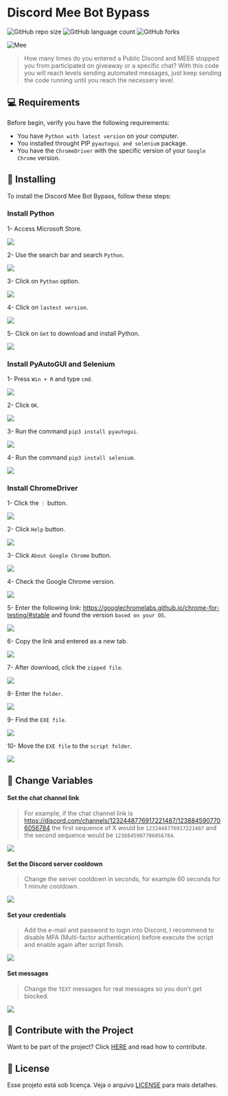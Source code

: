 # Discord Mee Bot Bypass
![GitHub repo size](https://img.shields.io/github/repo-size/iuricode/README-template?style=for-the-badge)
![GitHub language count](https://img.shields.io/github/languages/count/iuricode/README-template?style=for-the-badge)
![GitHub forks](https://img.shields.io/github/forks/iuricode/README-template?style=for-the-badge)

<img src="./images/mee.png" alt="Mee">

> How many times do you entered a Public Discord and MEE6 stopped you from participated on giveaway or a specific chat? With this code you will reach levels sending automated messages, just keep sending the code running until you reach the necessery level.

## 💻 Requirements

Before begin, verify you have the following requirements:

- You have `Python with latest version` on your computer.
- You installed throught PIP `pyautogui and selenium` package.
- You have the `ChromeDriver` with the specific version of your `Google Chrome` version.

## 🚀 Installing

To install the Discord Mee Bot Bypass, follow these steps:

<h3>Install Python</h3>

1- Access Microsoft Store.

<img src="./images/image1.png">

2- Use the search bar and search `Python`.

<img src="./images/image2.png">

3- Click on `Python` option.

<img src="./images/image3.png">

4- Click on `lastest version`.

<img src="./images/image4.png">

5- Click on `Get` to download and install Python.

<img src="./images/image5.png">

<h3>Install PyAutoGUI and Selenium</h3>

1- Press `Win + R` and type `cmd`.

<img src="./images/image6.png">

2- Click `OK`.

<img src="./images/image7.png">

3- Run the command `pip3 install pyautogui`.

<img src="./images/image8.png">

4- Run the command `pip3 install selenium`.

<img src="./images/image9.png">

<h3>Install ChromeDriver</h3>

1- Click the `⋮` button.

<img src="./images/image10.png">

2- Click `Help` button.

<img src="./images/image11.png">

3- Click `About Google Chrome` button.

<img src="./images/image12.png">

4- Check the Google Chrome version.

<img src="./images/image13.png">

5- Enter the following link: https://googlechromelabs.github.io/chrome-for-testing/#stable and found the version `based on your OS`.

<img src="./images/image14.png">

6- Copy the link and entered as a new tab.

<img src="./images/image15.png">

7- After download, click the `zipped file`.

<img src="./images/image16.png">

8- Enter the `folder`.

<img src="./images/image17.png">

9- Find the `EXE file`.

<img src="./images/image18.png">

10- Move the `EXE file` to the `script folder`.

<img src="./images/image19.png">

## 🔧 Change Variables

<h4>Set the chat channel link</h4>

>For example, if the chat channel link is https://discord.com/channels/1232448776917221487/1238845907706056784 the first sequence of X would be `1232448776917221487` and the second sequence would be `1238845907706056784`.

<img src="./images/image20.png">

<h4>Set the Discord server cooldown</h4>

>Change the server cooldown in seconds, for example 60 seconds for 1 minute cooldown.

<img src="./images/image21.png">

<h4>Set your credentials</h4>

>Add the e-mail and password to login into Discord, I recommend to disable MFA (Multi-factor authentication) before execute the script and enable again after script finish.

<img src="./images/image22.png">

<h4>Set messages</h4>

>Change the `TEXT` messages for real messages so you don't get blocked.

<img src="./images/image23.png">

## 🤝 Contribute with the Project

Want to be part of the project? Click [HERE](CONTRIBUTING.md) and read how to contribute.

## 📝 License

Esse projeto está sob licença. Veja o arquivo [LICENSE](LICENSE.md) para mais detalhes.